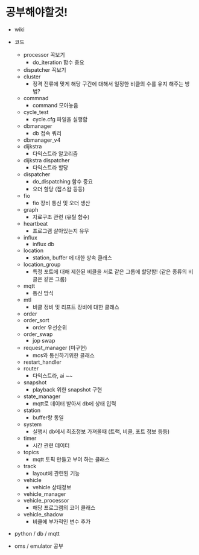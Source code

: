 # 공부해야할것!

- wiki

- 코드
  - processor 꼭보기
    - do_iteration 함수 중요
  - dispatcher 꼭보기
  - cluster 
    - 정격 전류에 맞게 해당 구간에 대해서 일정한 비클의 수를 유지 해주는 방법?
  - commnad
    - command 모아놓음
  - cycle_test
    - cycle.cfg 파일을 실행함
  - dbmanager
    - db 접속 쿼리
  - dbmanager_v4
  - dijkstra
    - 다익스트라 알고리즘
  - dijkstra dispatcher
    - 다익스트라 할당
  - dispatcher 
    - do_dispatching 함수 중요
    - 오더 할당 (잡스왑 등등)
  - fio
    - fio 장비 통신 및 오더 생산
  - graph
    - 자료구조 관련 (유틸 함수)
  - heartbeat
    - 프로그램 살아있는지 유무
  - influx
    - influx db
  - location
    - station, buffer 에 대한 상속 클래스
  - location_group
    - 특정 포트에 대해 제한된 비클을 서로 같은 그룹에 할당함! (같은 종류의 비클은 같은 그룹)
  - mqtt
    - 통신 방식
  - mtl
    - 비클 정비 및 리프트 장비에 대한 클래스
  - order
  - order_sort
    - order 우선순위
  - order_swap
    - jop swap
  - request_manager (미구현) 
    - mcs와 통신하기위한 클래스
  - restart_handler
  - router
    - 다익스트라, ai ~~
  - snapshot
    - playback 위한 snapshot 구현
  - state_manager
    - mqtt로 데이터 받아서 db에 상태 입력
  - station
    - buffer랑 동일
  - system
    - 실행시 db에서 최초정보 가져올때 (트랙, 비클, 포트 정보 등등)
  - timer
    - 시간 관련 데이터
  - topics
    - mqtt 토픽 만들고 부여 하는 클래스
  - track
    - layout에 관련된 기능
  - vehicle
    - vehicle 상태정보
  - vehicle_manager
  - vehicle_processor
    - 해당 프로그램의 코어 클래스
  - vehicle_shadow
    - 비클에 부가적인 변수 추가
- python / db / mqtt
- oms / emulator 공부